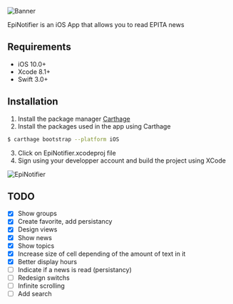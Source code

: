 ![Banner](https://github.com/alextoub/EpiNotifier/blob/master/Banner.png)

EpiNotifier is an iOS App that allows you to read EPITA news

## Requirements

- iOS 10.0+
- Xcode 8.1+
- Swift 3.0+

## Installation

1. Install the package manager [Carthage](https://github.com/Carthage/Carthage)
2. Install the packages used in the app using Carthage

```bash
$ carthage bootstrap --platform iOS
```

3. Click on EpiNotifier.xcodeproj file
4. Sign using your developper account and build the project using XCode

![EpiNotifier](https://github.com/alextoub/EpiNotifier/blob/master/EpiNotifier.png)

## TODO

- [x] Show groups
- [x] Create favorite, add persistancy
- [x] Design views
- [x] Show news
- [x] Show topics
- [x] Increase size of cell depending of the amount of text in it
- [x] Better display hours
- [ ] Indicate if a news is read (persistancy)
- [ ] Redesign switchs
- [ ] Infinite scrolling
- [ ] Add search
